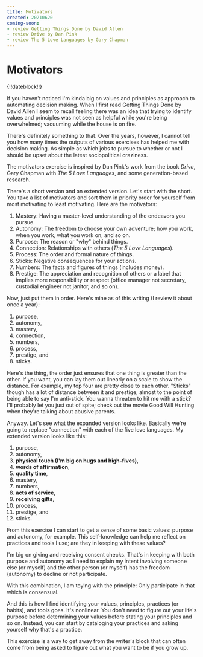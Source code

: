 ```yaml
---
title: Motivators
created: 20210620
coming-soon:
- review Getting Things Done by David Allen
- review Drive by Dan Pink
- review The 5 Love Languages by Gary Chapman
---
```


# Motivators

{!!dateblock!!}

If you haven't noticed I'm kinda big on values and principles as approach to automating decision making. When I first read Getting Things Done by David Allen I seem to recall feeling there was an idea that trying to identify values and principles was not seen as helpful while you're being overwhelmed; vacuuming while the house is on fire.

There's definitely something to that. Over the years, however, I cannot tell you how many times the outputs of various exercises has helped me with decision making. As simple as which jobs to pursue to whether or not I should be upset about the latest sociopolitical craziness.

The motivators exercise is inspired by Dan Pink's work from the book *Drive*, Gary Chapman with *The 5 Love Languages*, and some generation-based research.

There's a short version and an extended version. Let's start with the short. You take a list of motivators and sort them in priority order for yourself from most motivating to least motivating. Here are the motivators:

1. Mastery: Having a master-level understanding of the endeavors you pursue.
2. Autonomy: The freedom to choose your own adventure; how you work, when you work, what you work on, and so on.
3. Purpose: The reason or "why" behind things.
4. Connection: Relationships with others (*The 5 Love Languages*).
5. Process: The order and formal nature of things.
6. Sticks: Negative consequences for your actions.
7. Numbers: The facts and figures of things (includes money).
8. Prestige: The appreciation and recognition of others or a label that implies more responsibility or respect (office manager not secretary, custodial engineer not janitor, and so on).

Now, just put them in order. Here's mine as of this writing (I review it about once a year):

1. purpose,
2. autonomy,
3. mastery,
4. connection,
5. numbers,
6. process,
7. prestige, and
8. sticks.

Here's the thing, the order just ensures that one thing is greater than the other. If you want, you can lay them out linearly on a scale to show the distance. For example, my top four are pretty close to each other. "Sticks" though has a lot of distance between it and prestige; almost to the point of being able to say I'm anti-stick. You wanna threaten to hit me with a stick? I'll probably let you just out of spite; check out the movie Good Will Hunting when they're talking about abusive parents.

Anyway. Let's see what the expanded version looks like. Basically we're going to replace "connection" with each of the five love languages. My extended version looks like this:

1. purpose,
2. autonomy,
3. **physical touch (I'm big on hugs and high-fives)**,
4. **words of affirmation**,
5. **quality time**,
6. mastery,
7. numbers,
8. **acts of service**,
9. **receiving gifts**,
10. process,
11. prestige, and
12. sticks.

From this exercise I can start to get a sense of some basic values: purpose and autonomy, for example. This self-knowledge can help me reflect on practices and tools I use; are they in keeping with these values?

I'm big on giving and receiving consent checks. That's in keeping with both purpose and autonomy as I need to explain my intent involving someone else (or myself) and the other person (or myself) has the freedom (autonomy) to decline or not participate.

With this combination, I am toying with the principle: Only participate in that which is consensual.

And this is how I find identifying your values, principles, practices (or habits), and tools goes. It's nonlinear. You don't need to figure out your life's purpose before determining your values before stating your principles and so on. Instead, you can start by cataloging your practices and asking yourself why that's a practice.

This exercise is a way to get away from the writer's block that can often come from being asked to figure out what you want to be if you grow up.
